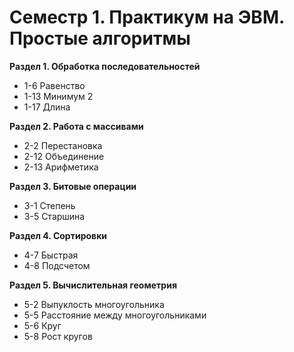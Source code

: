 # Семестр 1. Практикум на ЭВМ. Простые алгоритмы

**Раздел 1. Обработка последовательностей**

- 1-6 Равенство
- 1-13 Минимум 2
- 1-17 Длина

**Раздел 2. Работа с массивами**

- 2-2 Перестановка
- 2-12 Объединение
- 2-13 Арифметика

**Раздел 3. Битовые операции**

- 3-1 Степень
- 3-5 Старшина

**Раздел 4. Сортировки**

- 4-7 Быстрая
- 4-8 Подсчетом

**Раздел 5. Вычислительная геометрия**

- 5-2 Выпуклость многоугольника
- 5-5 Расстояние между многоугольниками
- 5-6 Круг
- 5-8 Рост кругов
